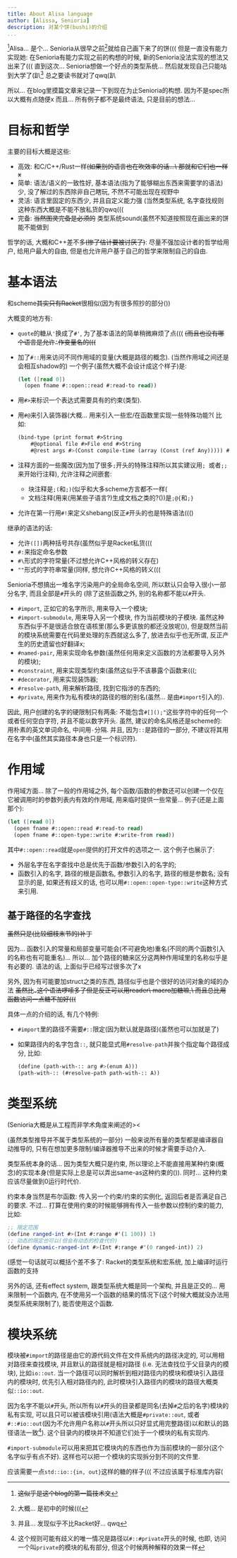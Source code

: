 ```yaml
---
title: About Alisa language
author: [Alissa, Senioria]
description: 对某个饼(bushi)的介绍
...
```


[^0]Alisa... 是个... Senioria从很早之前[^1]就给自己画下来了的饼(((
但是一直没有能力实现她: 在Senioria有能力实现之前的构想的时候,
新的Senioria没法实现的想法又出来了(((
直到这次... Senioria想做一个好点的类型系统...
然后就发现自己只能咕到大学了(趴[^2]
总之要读书就对了qwq(趴

所以... 在blog里摸篇文章来记录一下到现在为止Senioria的构想.
因为不是spec所以大概有点随便x
而且... 所有例子都不是最终语法, 只是目前的想法...

[^1]: 大概... 是初中的时候(((
[^0]: ~~这似乎是这个blog的第一篇技术文~~
[^2]: 并且... 发现似乎不比Racket好... qwq

# 目标和哲学

主要的目标大概是这些:

- 高效: 和C/C++/Rust一样~~(如果别的语言也在吹效率的话...\ 那就和它们也一样x~~
- 简单: 语法/语义的一致性好, 基本语法(指为了能够糊出东西来需要学的语法)少,
  没了解过的东西除非自己瞎玩, 不然不可能出现在视野中
- 灵活: 语言里固定的东西少, 并且自定义能力强
  (当然类型系统, 名字查找规则这种东西大概是不能不放私货的qwq(((
- 完备: ~~当然图灵完备是必须的~~ 类型系统sound(虽然不知道按照现在画出来的饼能不能做到

哲学的话, 大概和C++差不多~~(惨了估计要被讨厌了)~~: 尽量不强加设计者的哲学给用户,
给用户最大的自由, 但是也允许用户基于自己的哲学来限制自己的自由.

# 基本语法

和scheme~~其实只有Racket~~很相似(因为有很多照抄的部分())

大概变的地方有:

- `quote`的糖从`'`换成了`#'`, 为了基本语法的简单稍微麻烦了点(((
  ~~(而且也没有哪个语言是允许`'`作变量名的(((~~

- 加了`#::`用来访问不同作用域的变量(大概是路径的概念).
  (当然作用域之间还是会相互shadow的)
  一个例子(虽然大概不会设计成这个样子)是:

  ```scheme
  (let ([read 0])
    (open fname #::open::read #:read-to read))
  ```

- 用`#>`来标识一个表达式需要具有的约束(类型).

- 用`#@`来引入装饰器(大概... 用来引入一些宏/在函数里实现一些特殊功能?(
  比如:

  ```scheme
  (bind-type (print format #>String
      #@optional file #>File end #>String
      #@rest args #>(Const compile-time (array (Const (ref Any))))) #>IO-Result)
  ```

- 注释方面的一些魔改(因为加了很多`;`开头的特殊注释所以其实建议用<code>;&nbsp;</code>或者`;;`来开始行注释),
  允许注释之间嵌套:

  - 块注释是`;(`和`;)`(似乎和大多scheme方言都不一样(
  - 文档注释(用来(用某些子语言?)生成文档之类的?())是`;@{`和`;}`

- 允许在第一行用`#!`来定义shebang(反正`#`开头的也是特殊语法((()

继承的语法的话:

- 允许`([])`两种括号共存(虽然似乎是Racket私货(((
- `#:`来指定命名参数
- `#\`形式的字符常量(不过想允许C++风格的转义存在)
- `""`形式的字符串常量(同样, 想允许C++风格的转义(((

Senioria不想搞出一堆名字污染用户的全局命名空间, 所以默认只会导入很小一部分名字, 而且全部是`#`开头的
(除了这些函数之外, 别的名称都不能以`#`开头.

- `#import`, 正如它的名字所示, 用来导入一个模块;
- `#import-submodule`, 用来导入另一个模块, 作为当前模块的子模块.
  虽然这种东西似乎不是很适合放在语核里(那么多更该放的都还没放呢()),
  但是既然当前的模块系统需要在代码里处理的东西就这么多了, 放进去似乎也无所谓,
  反正产生的历史遗留也好翻译x;
- `#named-pair`, 用来实现命名参数(虽然任何用来定义函数的方法都要导入另外的模块);
- `#constraint`, 用来实现类型约束(虽然这似乎不该暴露个函数来(((;
- `#decorator`, 用来实现装饰器;
- `#resolve-path`, 用来解析路径, 找到它指涉的东西的;
- `#private`, 用来作为私有模块的路径的根的别名(虽然... 是由`#import`引入的).

因此, 用户创建的名字的硬限制只有两条:
不能包含`#[]();"`这些字符中的任何一个或者任何空白字符, 并且不能以数字开头.
虽然, 建议的命名风格还是scheme的: 用朴素的英文单词命名, 中间用`-`分隔.
并且, 因为`::`是路径的一部分, 不建议将其用在名字中(虽然其实路径本身也只是一个标识符).

# 作用域

作用域方面... 除了一般的作用域之外,
每个函数/函数的参数还可以创建一个仅在它被调用时的参数列表内有效的作用域,
用来临时提供一些常量... 例子(还是上面那个):

```scheme
(let ([read 0])
  (open fname #::open::read #:read-to read)
  (open fname #::open-type::write #:write-from read))
```

其中`#::open::read`就是`open`提供的打开文件的选项之一.
这个例子也展示了:

- 外层名字在名字查找中总是优先于函数/参数引入的名字的;
- 函数引入的名字, 路径的根是函数名, 参数引入的名字, 路径的根是参数名;
  没有显示的是, 如果还有歧义的话, 也可以用`#::open::open-type::write`这种方式来引用.

## 基于路径的名字查找

~~虽然只是(比较细枝末节的)补丁~~

因为... 函数引入的常量和局部变量可能会(不可避免地)重名(不同的两个函数引入的名称也有可能重名)...
所以... 加个路径的糖来区分这两种作用域里的名称似乎是有必要的.
语法的话, 上面似乎已经写过很多次了x

另外, 因为有可能要加struct之类的东西, 路径似乎也是个很好的访问对象的域的办法
~~虽然比`.`这个语法啰嗦多了但是反正可以用reader\ macro加糖嘛,\ 而且总比用函数访问一点糖不加好(((~~

具体一点的介绍的话, 有几个特例:

- `#import`里的路径不需要`#::`限定(因为默认就是路径)(虽然也可以加就是了)

- 如果路径内的名字包含`::`, 就只能显式用`#resolve-path`并挨个指定每个路径成分, 比如:

  ```scheme
  (define (path-with-:: arg #>(enum A)))
  (path-with-:: (#resolve-path path-with-:: A))
  ```

# 类型系统

(Senioria大概是从工程而非学术角度来阐述的><

(虽然类型推导并不属于类型系统的一部分)
一般来说所有量的类型都是编译器自动推导的,
只有在想加更多限制/编译器推导不出来的时候才需要手动介入.

类型系统本身的话... 因为类型大概只是约束,
所以理论上不能直接用某种约束(概念)的实现本身(但是实际上总是可以弄出same-as这种约束的()).
同时... 这种约束应该尽量做到0运行时代价.

约束本身当然是布尔函数: 传入另一个约束/约束的实例化, 返回后者是否满足自己的要求.
不过... 打算在使用约束的时候能够拥有传入一些参数以控制约束的能力, 比如:

```scheme
;; 限定范围
(define ranged-int #>(Int #:range #'(1 100)) 1)
;; 动态的限定也可以(但会有动态的检查代价)
(define dynamic-ranged-int #>(Int #:range #'(0 ranged-int)) 2)
```

(感觉一句话就可以概括个差不多了: Racket的类型系统和宏系统, 加上编译时运行函数的支持

另外的话, 还有effect system, 跟类型系统大概是同一个架构, 并且是正交的...
用来限制一个函数内, 在不使用另一个函数的结果的情况下(这个时候大概就没办法用类型系统来限制了),
能否使用这个函数.

# 模块系统

模块被`#import`的路径是由它的源代码文件在文件系统内的路径决定的,
可以用相对路径来查找模块, 并且默认的路径就是相对路径
(i.e. 无法查找位于父目录内的模块), 比如`io::out`.
当一个路径可以同时解析到相对路径内的模块和模块引入路径内的模块时, 优先引入相对路径内的,
此时模块引入路径内的模块的路径大概类似`::io::out`.

因为名字不能以`#`开头, 所以所有以`#`开头的目录都是同名(去掉`#`之后的名字)模块的私有实现,
可以且只可以被该模块引用(语法大概是`#private::out`,
或者`#::#io::out`(因为不允许用户名称以`#`开头所以只好显式用完整路径)以和默认的路径语法一致[^private_disambi]).
这个目录内的模块并不知道它们处于一个模块的私有实现内.

[^private_disambi]: 这个规则可能有歧义的唯一情况是路径以`#::#private`开头的时候,
  也即, 访问一个叫`private`的模块的私有部分, 但这个时候两种解释的效果一样

`#import-submodule`可以用来把其它模块内的东西也作为当前模块的一部分(这个名字似乎有点不好).
这样也可以把一个模块的实现拆分到不同的文件里.

应该需要一点`std::io::{in, out}`这样的糖的样子((( 不过应该属于标准库内容(

